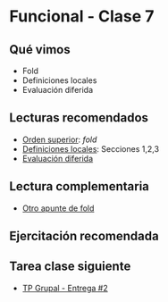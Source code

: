 # Funcional - Clase 7

## Qué vimos

* Fold
* Definiciones locales
* Evaluación diferida

## Lecturas recomendados
* [Orden superior](https://docs.google.com/document/d/1Rzsp5A46R_WdC-NJ6_SKrUrtZ6LmR5A52BazE9XPLIc): _fold_
* [Definiciones locales](https://docs.google.com/document/d/1LKVaZHuJqxf2FcOK17vZjxq0CTT4sohqSsfhWmhQ6ks): Secciones 1,2,3
* [Evaluación diferida](https://docs.google.com/document/d/1JOlRcFZ7Ehm9gx_wH77MkhvObcyKS7Wqo4Sm8joMJBM/edit#heading=h.t4n5o8teoj0i)

## Lectura complementaria
* [Otro apunte de fold](https://docs.google.com/document/d/1jSrU7lVMan4nbHBETGqvO5VpqJI0KXVWtH7fqnVASPU)

## Ejercitación recomendada

## Tarea clase siguiente
* [TP Grupal - Entrega #2](https://docs.google.com/document/d/19B1d4y0fEEB0TaD73_MwRbZFlTE7uOIdw65LQe8sGUc)
